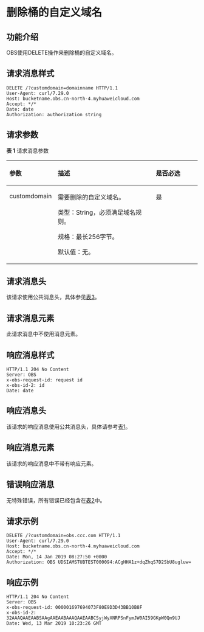 # 删除桶的自定义域名<a name="obs_04_0061"></a>

## 功能介绍<a name="section137721429163611"></a>

OBS使用DELETE操作来删除桶的自定义域名。

## 请求消息样式<a name="section331952113719"></a>

```
DELETE /?customdomain=domainname HTTP/1.1
User-Agent: curl/7.29.0
Host: bucketname.obs.cn-north-4.myhuaweicloud.com 
Accept: */*
Date: date
Authorization: authorization string
```

## 请求参数<a name="section99761026183718"></a>

**表 1**  请求消息参数

<a name="table34931235193212"></a>
<table><thead align="left"><tr id="row195001352328"><th class="cellrowborder" valign="top" width="22.430000000000003%" id="mcps1.2.4.1.1"><p id="p750214358321"><a name="p750214358321"></a><a name="p750214358321"></a>参数</p>
</th>
<th class="cellrowborder" valign="top" width="53.260000000000005%" id="mcps1.2.4.1.2"><p id="p95049355327"><a name="p95049355327"></a><a name="p95049355327"></a>描述</p>
</th>
<th class="cellrowborder" valign="top" width="24.310000000000002%" id="mcps1.2.4.1.3"><p id="p185061235143215"><a name="p185061235143215"></a><a name="p185061235143215"></a>是否必选</p>
</th>
</tr>
</thead>
<tbody><tr id="row175081135133212"><td class="cellrowborder" valign="top" width="22.430000000000003%" headers="mcps1.2.4.1.1 "><p id="p19510123510324"><a name="p19510123510324"></a><a name="p19510123510324"></a>customdomain</p>
</td>
<td class="cellrowborder" valign="top" width="53.260000000000005%" headers="mcps1.2.4.1.2 "><p id="p16551024153319"><a name="p16551024153319"></a><a name="p16551024153319"></a>需要删除的自定义域名。</p>
<p id="p3653204810576"><a name="p3653204810576"></a><a name="p3653204810576"></a>类型：String，必须满足域名规则。</p>
<p id="p154809270334"><a name="p154809270334"></a><a name="p154809270334"></a>规格：最长256字节。</p>
<p id="p163341526203219"><a name="p163341526203219"></a><a name="p163341526203219"></a>默认值：无。</p>
</td>
<td class="cellrowborder" valign="top" width="24.310000000000002%" headers="mcps1.2.4.1.3 "><p id="p853293516321"><a name="p853293516321"></a><a name="p853293516321"></a>是</p>
</td>
</tr>
</tbody>
</table>

## 请求消息头<a name="section103169407369"></a>

该请求使用公共消息头，具体参见[表3](构造请求.md#table25197309)。

## 请求消息元素<a name="section12410140203613"></a>

此请求消息中不使用消息元素。

## 响应消息样式<a name="section311855514451"></a>

```
HTTP/1.1 204 No Content
Server: OBS
x-obs-request-id: request id
x-obs-id-2: id
Date: date
```

## 响应消息头<a name="section1033718854612"></a>

该请求的响应消息使用公共消息头，具体请参考[表1](返回结果.md#d0e686)。

## 响应消息元素<a name="section1193415543460"></a>

该请求的响应消息中不带有响应元素。

## 错误响应消息<a name="section69808131474"></a>

无特殊错误，所有错误已经包含在[表2](错误码.md#d0e843)中。

## 请求示例<a name="section1898063115476"></a>

```
DELETE /?customdomain=obs.ccc.com HTTP/1.1
User-Agent: curl/7.29.0
Host: bucketname.obs.cn-north-4.myhuaweicloud.com 
Accept: */*
Date: Mon, 14 Jan 2019 08:27:50 +0000
Authorization: OBS UDSIAMSTUBTEST000094:ACgHHA1z+dqZhqS7D2SbU8ugluw=
```

## 响应示例<a name="section10137146134719"></a>

```
HTTP/1.1 204 No Content
Server: OBS
x-obs-request-id: 000001697694073F80E9D3D43BB10B8F
x-obs-id-2: 32AAAQAAEAABSAAgAAEAABAAAQAAEAABCSyjWyXNRPSnFymJW0AI59GKpW0Qm9UJ
Date: Wed, 13 Mar 2019 10:23:26 GMT
```

